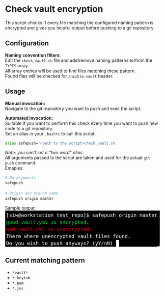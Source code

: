 # Check vault encryption
This script checks if every file matching the configured naming pattern is encrypted and gives you helpful output before pushing to a git repository.  

## Configuration
__Naming convention filters:__  
Edit the `check_vault.sh` file and add/remove naming patterns to/from the `TYPES` array.  
All array entries will be used to find files matching these pattern.  
Found files will be checked for `ansible-vault` header.

## Usage
__Manual invocation:__  
Navigate to the git repository you want to push and exec the script.  

__Automated invocation:__  
Suitable if you want to perform this check every time you want to push new code to a git repository.  
Set an alias in your `.bashrc` to call this script.  
```bash
alias safepush='<path to the script>check_vault.sh'
```
*Note: you can't set a "two word" alias.*  
All arguments passed to the script are taken and used for the actual `git push` command.  
Emaples:  
```bash
# No arguments
safepush

# Origin and branch name
safepush origin master
```
Sample output:  
![Image](https://github.com/siw36/bash-check-vault-encryption/blob/master/images/sample_output.png)

## Current matching pattern
- `*vault*`
- `*.keytab`
- `*.pem`
- `*.jks`

